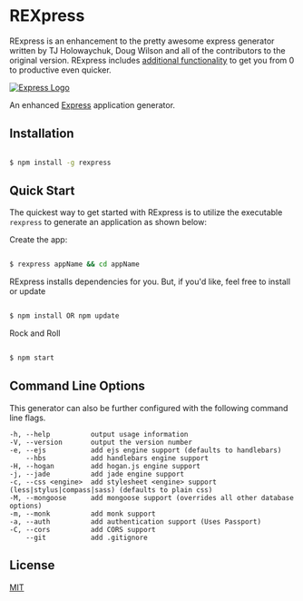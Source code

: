 # REXpress

RExpress is an enhancement to the pretty awesome express generator written by TJ Holowaychuk, Doug Wilson and all of the contributors to the original version. RExpress includes [additional functionality](functionality.md) to get you from 0 to productive even quicker. 

[![Express Logo](https://i.cloudup.com/zfY6lL7eFa-3000x3000.png)](http://expressjs.com/)

An enhanced [Express](https://www.npmjs.com/package/express) application generator.

## Installation

```sh

$ npm install -g rexpress

```

## Quick Start

The quickest way to get started with RExpress is to utilize the executable `rexpress` to generate an application as shown below:

Create the app:

```bash

$ rexpress appName && cd appName

```

RExpress installs dependencies for you. But, if you'd like, feel free to install or update

```bash

$ npm install OR npm update

```

Rock and Roll

```bash

$ npm start

```

## Command Line Options

This generator can also be further configured with the following command line flags.

    -h, --help          output usage information
    -V, --version       output the version number
    -e, --ejs           add ejs engine support (defaults to handlebars)
        --hbs           add handlebars engine support
    -H, --hogan         add hogan.js engine support
    -j, --jade          add jade engine support
    -c, --css <engine>  add stylesheet <engine> support (less|stylus|compass|sass) (defaults to plain css)
    -M, --mongoose      add mongoose support (overrides all other database options)
    -m, --monk          add monk support
    -a, --auth          add authentication support (Uses Passport)
    -C, --cors          add CORS support
        --git           add .gitignore        

## License

[MIT](LICENSE)